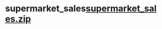 # supermarket_sales[supermarket_sales.zip](https://github.com/momothestallion/supermarket_sales/files/10852176/supermarket_sales.zip)
